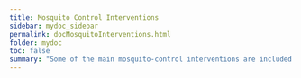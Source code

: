```yaml
---
title: Mosquito Control Interventions
sidebar: mydoc_sidebar
permalink: docMosquitoInterventions.html
folder: mydoc
toc: false
summary: "Some of the main mosquito-control interventions are included in the model."
---
```


